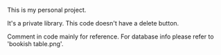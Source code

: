 This is my personal project.

It's a private library.
This code doesn't have a delete button.

Comment in code mainly for reference.
For database info please refer to 'bookish table.png'.
